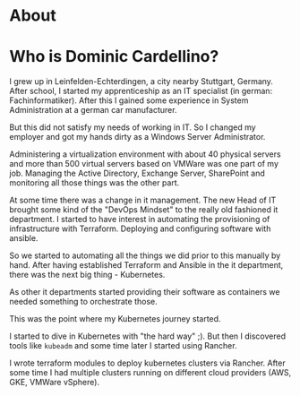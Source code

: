 # About


# Who is Dominic Cardellino?

I grew up in Leinfelden-Echterdingen, a city nearby Stuttgart, Germany.
After school, I started my apprenticeship as an IT specialist (in german: Fachinformatiker). After this I gained some experience in System Administration at a german car manufacturer.

But this did not satisfy my needs of working in IT. So I changed my employer and got my hands dirty as a Windows Server Administrator.

Administering a virtualization environment with about 40 physical servers and more than 500 virtual servers based on VMWare was one part of my job. Managing the Active Directory, Exchange Server, SharePoint and monitoring all those things was the other part.

At some time there was a change in it management. The new Head of IT brought some kind of the "DevOps Mindset" to the really old fashioned it department. I started to have interest in automating the provisioning of infrastructure with Terraform. Deploying and configuring software with ansible.

So we started to automating all the things we did prior to this manually by hand.
After having established Terraform and Ansible in the it department, there was the next big thing - Kubernetes.

As other it departments started providing their software as containers we needed something to orchestrate those.

This was the point where my Kubernetes journey started.

I started to dive in Kubernetes with "the hard way" ;). But then I discovered tools like `kubeadm` and some time later I started using Rancher. 

I wrote terraform modules to deploy kubernetes clusters via Rancher. After some time I had multiple clusters running on different cloud providers (AWS, GKE, VMWare vSphere).
